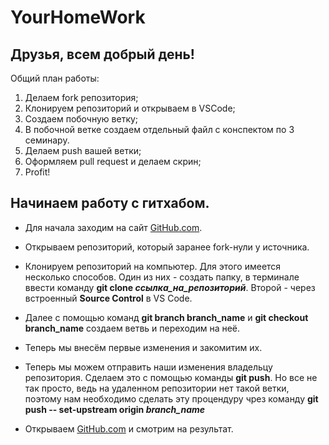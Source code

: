 # YourHomeWork

## Друзья, всем добрый день! 
Общий план работы:
1. Делаем fork репозитория;
2. Клонируем репозиторий и открываем в VSCode;
3. Создаем побочную ветку;
4. В побочной ветке создаем отдельный файл с конспектом по 3 семинару.
5. Делаем push вашей ветки;
6. Оформляем pull request и делаем скрин;
7. Profit!

## Начинаем работу с гитхабом.

* Для начала заходим на сайт [GitHub.com](https://github.com).

* Открываем репозиторий, который заранее fork-нули у источника.

* Клонируем репозиторий на компьютер. Для этого имеется несколько способов. Один из них - создать папку, в терминале ввести команду __git clone *ссылка_на_репозиторий*__. Второй - через встроенный __Source Control__ в VS Code.

* Далее с помощью команд **git branch branch_name** и **git checkout branch_name** создаем ветвь и переходим на неё.

* Теперь мы внесём первые изменения и закомитим их.

* Теперь мы можем отправить наши изменения владельцу репозитория. Сделаем это с помощью команды **git push**. Но все не так просто, ведь на удаленном репозитории нет такой ветки, поэтому нам необходимо сделать эту процендуру чрез команду __git push -- set-upstream origin *branch_name*__

* Открываем [GitHub.com](https://github.com) и смотрим на результат.